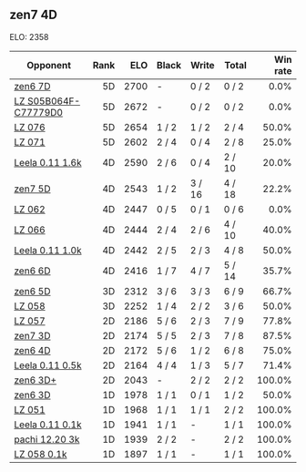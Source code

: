 ## zen7 4D ##

ELO: 2358

Opponent | Rank | ELO | Black | Write | Total | Win rate
---------|-----:|----:|-------|-------|-------|-------:
[zen6 7D](zen6%207D.md) | 5D | 2700 | - | 0 / 2 | 0 / 2 | 0.0%
[LZ S05B064F-C77779D0](LZ%20S05B064F-C77779D0.md) | 5D | 2672 | - | 0 / 2 | 0 / 2 | 0.0%
[LZ 076](LZ%20076.md) | 5D | 2654 | 1 / 2 | 1 / 2 | 2 / 4 | 50.0%
[LZ 071](LZ%20071.md) | 5D | 2602 | 2 / 4 | 0 / 4 | 2 / 8 | 25.0%
[Leela 0.11 1.6k](Leela%200.11%201.6k.md) | 4D | 2590 | 2 / 6 | 0 / 4 | 2 / 10 | 20.0%
[zen7 5D](zen7%205D.md) | 4D | 2543 | 1 / 2 | 3 / 16 | 4 / 18 | 22.2%
[LZ 062](LZ%20062.md) | 4D | 2447 | 0 / 5 | 0 / 1 | 0 / 6 | 0.0%
[LZ 066](LZ%20066.md) | 4D | 2444 | 2 / 4 | 2 / 6 | 4 / 10 | 40.0%
[Leela 0.11 1.0k](Leela%200.11%201.0k.md) | 4D | 2442 | 2 / 5 | 2 / 3 | 4 / 8 | 50.0%
[zen6 6D](zen6%206D.md) | 4D | 2416 | 1 / 7 | 4 / 7 | 5 / 14 | 35.7%
[zen6 5D](zen6%205D.md) | 3D | 2312 | 3 / 6 | 3 / 3 | 6 / 9 | 66.7%
[LZ 058](LZ%20058.md) | 3D | 2252 | 1 / 4 | 2 / 2 | 3 / 6 | 50.0%
[LZ 057](LZ%20057.md) | 2D | 2186 | 5 / 6 | 2 / 3 | 7 / 9 | 77.8%
[zen7 3D](zen7%203D.md) | 2D | 2174 | 5 / 5 | 2 / 3 | 7 / 8 | 87.5%
[zen6 4D](zen6%204D.md) | 2D | 2172 | 5 / 6 | 1 / 2 | 6 / 8 | 75.0%
[Leela 0.11 0.5k](Leela%200.11%200.5k.md) | 2D | 2164 | 4 / 4 | 1 / 3 | 5 / 7 | 71.4%
[zen6 3D+](zen6%203D+.md) | 2D | 2043 | - | 2 / 2 | 2 / 2 | 100.0%
[zen6 3D](zen6%203D.md) | 1D | 1978 | 1 / 1 | 0 / 1 | 1 / 2 | 50.0%
[LZ 051](LZ%20051.md) | 1D | 1968 | 1 / 1 | 1 / 1 | 2 / 2 | 100.0%
[Leela 0.11 0.1k](Leela%200.11%200.1k.md) | 1D | 1941 | 1 / 1 | - | 1 / 1 | 100.0%
[pachi 12.20 3k](pachi%2012.20%203k.md) | 1D | 1939 | 2 / 2 | - | 2 / 2 | 100.0%
[LZ 058 0.1k](LZ%20058%200.1k.md) | 1D | 1897 | 1 / 1 | - | 1 / 1 | 100.0%
